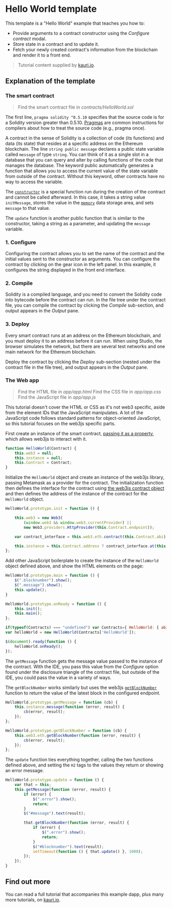 # Hello World template

This template is a "Hello World" example that teaches you how to:

-   Provide arguments to a contract constructor using the _Configure contract_ modal.
-   Store state in a contract and to update it.
-   Fetch your newly created contract's information from the blockchain and render it to a front end.

> Tutorial content supplied by [kauri.io](https://kauri.io).

## Explanation of the template

### The smart contract

> Find the smart contract file in _contracts/HelloWorld.sol_

The first line, `pragma solidity ^0.5.10` specifies that the source code is for a Solidity version greater than 0.5.10. [Pragmas](https://solidity.readthedocs.io/en/latest/layout-of-source-files.html#pragma) are common instructions for compilers about how to treat the source code (e.g., pragma once).

A contract in the sense of Solidity is a collection of code (its functions) and data (its state) that resides at a specific address on the Ethereum blockchain. The line `string public message` declares a public state variable called `message` of type `string`. You can think of it as a single slot in a database that you can query and alter by calling functions of the code that manages the database. The keyword public automatically generates a function that allows you to access the current value of the state variable from outside of the contract. Without this keyword, other contracts have no way to access the variable.

The [`constructor`](https://solidity.readthedocs.io/en/latest/contracts.html#constructor) is a special function run during the creation of the contract and cannot be called afterward. In this case, it takes a string value `initMessage`, stores the value in the [`memory`](https://solidity.readthedocs.io/en/latest/introduction-to-smart-contracts.html#storage-memory-and-the-stack) data storage area, and sets `message` to that value.

The `update` function is another public function that is similar to the constructor, taking a string as a parameter, and updating the `message` variable.

### 1. Configure

Configuring the contract allows you to set the name of the contract and the initial values sent to the constructor as arguments. You can configure the contract by clicking on the gear icon in the left panel. In this example, it configures the string displayed in the front end interface.

### 2. Compile

Solidity is a compiled language, and you need to convert the Solidity code into bytecode before the contract can run. In the file tree under the contract file, you can compile the contract by clicking the _Compile_ sub-section, and output appears in the _Output_ pane.

### 3. Deploy

Every smart contract runs at an address on the Ethereum blockchain, and you must deploy it to an address before it can run. When using Studio, the browser simulates the network, but there are several test networks and one main network for the Ethereum blockchain.

Deploy the contract by clicking the _Deploy_ sub-section (nested under the contract file in the file tree), and output appears in the _Output_ pane.

### The Web app

> Find the HTML file in _app/app.html_
> Find the CSS file in _app/app.css_
> Find the JavaScript file in _app/app.js_

This tutorial doesn't cover the HTML or CSS as it's not web3 specific, aside from the element IDs that the JavaScript manipulates. A lot of the JavaScript code follows standard patterns for object-oriented JavaScript, so this tutorial focuses on the web3js specific parts.

First create an instance of the smart contract, [passing it as a property](https://web3js.readthedocs.io/en/v1.2.0/web3-eth-contract.html), which allows web3js to interact with it.

```javascript
function HelloWorld(Contract) {
    this.web3 = null;
    this.instance = null;
    this.Contract = Contract;
}
```

Initialize the `HelloWorld` object and create an instance of the web3js library, passing Metamask as a provider for the contract. The initialization function then defines the interface for the contract using [the web3js contract object](https://web3js.readthedocs.io/en/v1.2.1/web3-eth-contract.html#new-contract) and then defines the address of the instance of the contract for the `HelloWorld` object.

```javascript
HelloWorld.prototype.init = function () {

    this.web3 = new Web3(
        (window.web3 && window.web3.currentProvider) ||
        new Web3.providers.HttpProvider(this.Contract.endpoint));

    var contract_interface = this.web3.eth.contract(this.Contract.abi);

    this.instance = this.Contract.address ? contract_interface.at(this.Contract.address) :  { message: () => {} };
};
```

Add other JavaScript boilerplate to create the instance of the `HelloWorld` object defined above, and show the HTML elements on the page:

```javascript
HelloWorld.prototype.main = function () {
    $(".blocknumber").show();
    $(".message").show();
    this.update();
}

HelloWorld.prototype.onReady = function () {
    this.init();
    this.main();
};

if(typeof(Contracts) === "undefined") var Contracts={ HelloWorld: { abi: [] }};
var helloWorld = new HelloWorld(Contracts['HelloWorld']);

$(document).ready(function () {
    helloWorld.onReady();
});
```

The `getMessage` function gets the message value passed to the instance of the contract. With the IDE, you pass this value from the _Configure_ option found under the disclosure triangle of the contract file, but outside of the IDE, you could pass the value in a variety of ways.

The `getBlockNumber` works similarly but uses the web3js [`getBlockNumber`](https://web3js.readthedocs.io/en/v1.2.1/web3-eth.html?highlight=getBlockNumber#getblocknumber) function to return the value of the latest block in the configured endpoint.

```javascript
HelloWorld.prototype.getMessage = function (cb) {
    this.instance.message(function (error, result) {
        cb(error, result);
    });
};

HelloWorld.prototype.getBlockNumber = function (cb) {
    this.web3.eth.getBlockNumber(function (error, result) {
        cb(error, result);
    });
};
```

The `update` function ties everything together, calling the two functions defined above, and setting the `H2` tags to the values they return or showing an error message.

```javascript
HelloWorld.prototype.update = function () {
    var that = this;
    this.getMessage(function (error, result) {
        if (error) {
            $(".error").show();
            return;
        }
        $("#message").text(result);

        that.getBlockNumber(function (error, result) {
            if (error) {
                $(".error").show();
                return;
            }
            $("#blocknumber").text(result);
            setTimeout(function () { that.update() }, 1000);
        });
    });
}
```

## Find out more

You can read a full tutorial that accompanies this example dapp, plus many more tutorials, on [kauri.io](https://kauri.io/article/68fca74301814d09bfcc35e07ff30fbc/v1/create-a-%22hello-world%22-fullstack-dapp).
